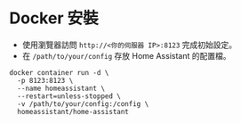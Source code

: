 # Docker 安裝
- 使用瀏覽器訪問 `http://<你的伺服器 IP>:8123` 完成初始設定。
- 在 `/path/to/your/config` 存放 Home Assistant 的配置檔。
```
docker container run -d \
  -p 8123:8123 \
  --name homeassistant \  
  --restart=unless-stopped \  
  -v /path/to/your/config:/config \  
  homeassistant/home-assistant  
```
